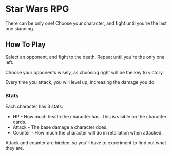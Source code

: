 # Star Wars RPG

There can be only one!  Choose your character, and fight until you're the last one standing.

## How To Play

Select an opponent, and fight to the death.  Repeat until you're the only one left.

Choose your opponents wisely, as choosing right will be the key to victory.

Every time you attack, you will level up, increasing the damage you do.

### Stats

Each character has 3 stats:

* HP - How much health the character has. This is visible on the character cards.
* Attack - The base damage a character does.
* Counter - How much the character will do in retaliation when attacked.

Attack and counter are hidden, so you'll have to experiment to find out what they are.

